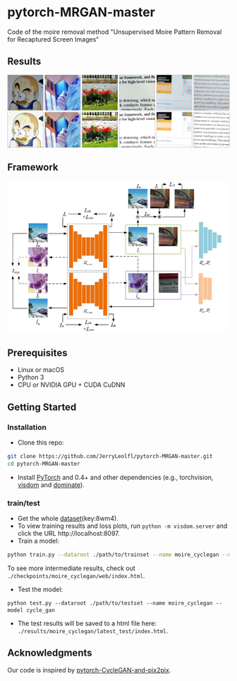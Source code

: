 # pytorch-MRGAN-master
Code of the moire removal method "Unsupervised Moire Pattern Removal for Recaptured Screen Images"

## Results
<img src='result.jpg'>

## Framework
<img src="frameworks.png" width="800px"/>

## Prerequisites
- Linux or macOS
- Python 3
- CPU or NVIDIA GPU + CUDA CuDNN

## Getting Started
### Installation

- Clone this repo:
```bash
git clone https://github.com/JerryLeolfl/pytorch-MRGAN-master.git
cd pytorch-MRGAN-master
```

- Install [PyTorch](http://pytorch.org) and 0.4+ and other dependencies (e.g., torchvision, [visdom](https://github.com/facebookresearch/visdom) and [dominate](https://github.com/Knio/dominate)).

### train/test
- Get the whole [dataset](https://pan.baidu.com/s/1_4IeSwDkJXetNjbkCcCr3w)(key:8wm4).
- To view training results and loss plots, run `python -m visdom.server` and click the URL http://localhost:8097.
- Train a model:
```bash
python train.py --dataroot ./path/to/trainset --name moire_cyclegan --model cycle_gan
```
To see more intermediate results, check out `./checkpoints/moire_cyclegan/web/index.html`.
- Test the model:
```
python test.py --dataroot ./path/to/testset --name moire_cyclegan --model cycle_gan
```
- The test results will be saved to a html file here: `./results/moire_cyclegan/latest_test/index.html`.


## Acknowledgments
Our code is inspired by [pytorch-CycleGAN-and-pix2pix](https://github.com/junyanz/pytorch-CycleGAN-and-pix2pix).
